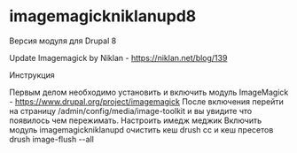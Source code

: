 # imagemagickniklanupd8

Версия модуля для Drupal 8

Update Imagemagick by Niklan - https://niklan.net/blog/139

Инструкция

Первым делом необходимо установить и включить модуль ImageMagick - https://www.drupal.org/project/imagemagick
После включения перейти на страницу /admin/config/media/image-toolkit и вы увидите что появилось чем пережимать.
Настроить имедж меджик
Включить модуль imagemagickniklanupd
очистить кеш drush cc
и кеш пресетов drush image-flush --all